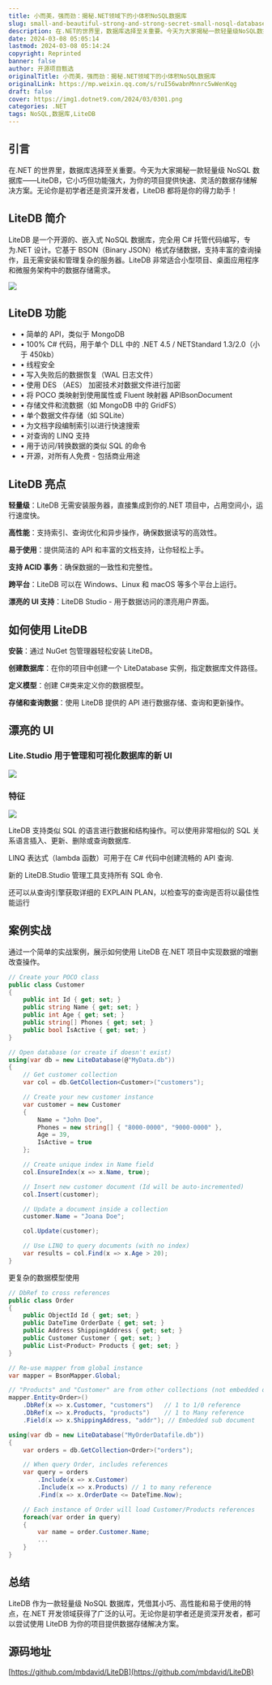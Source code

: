 ```yaml
---
title: 小而美，强而劲：揭秘.NET领域下的小体积NoSQL数据库
slug: small-and-beautiful-strong-and-strong-secret-small-nosql-database-in-the-field-of-dotnet
description: 在.NET的世界里，数据库选择至关重要。今天为大家揭秘一款轻量级NoSQL数据库——LiteDB，它小巧但功能强大，为你的项目提供快速、灵活的数据存储解决方案。无论你是初学者还是资深开发者，LiteDB都将是你的得力助手！
date: 2024-03-08 05:05:14
lastmod: 2024-03-08 05:14:24
copyright: Reprinted
banner: false
author: 开源项目甄选
originalTitle: 小而美，强而劲：揭秘.NET领域下的小体积NoSQL数据库
originalLink: https://mp.weixin.qq.com/s/ruI56wabnMnnrc5wWenKqg
draft: false
cover: https://img1.dotnet9.com/2024/03/0301.png
categories: .NET
tags: NoSQL,数据库,LiteDB
---
```


## 引言

在.NET 的世界里，数据库选择至关重要。今天为大家揭秘一款轻量级 NoSQL 数据库——LiteDB，它小巧但功能强大，为你的项目提供快速、灵活的数据存储解决方案。无论你是初学者还是资深开发者，LiteDB 都将是你的得力助手！

## LiteDB 简介

LiteDB 是一个开源的、嵌入式 NoSQL 数据库，完全用 C# 托管代码编写，专为.NET 设计。它基于 BSON（Binary JSON）格式存储数据，支持丰富的查询操作，且无需安装和管理复杂的服务器。LiteDB 非常适合小型项目、桌面应用程序和微服务架构中的数据存储需求。

![](https://img1.dotnet9.com/2024/03/0301.png)

## LiteDB 功能

- • 简单的 API，类似于 MongoDB
- • 100% C# 代码，用于单个 DLL 中的 .NET 4.5 / NETStandard 1.3/2.0（小于 450kb）
- • 线程安全
- • 写入失败后的数据恢复（WAL 日志文件）
- • 使用 DES （AES） 加密技术对数据文件进行加密
- • 将 POCO 类映射到使用属性或 Fluent 映射器 APIBsonDocument
- • 存储文件和流数据（如 MongoDB 中的 GridFS）
- • 单个数据文件存储（如 SQLite）
- • 为文档字段编制索引以进行快速搜索
- • 对查询的 LINQ 支持
- • 用于访问/转换数据的类似 SQL 的命令
- • 开源，对所有人免费 - 包括商业用途

## LiteDB 亮点

**轻量级**：LiteDB 无需安装服务器，直接集成到你的.NET 项目中，占用空间小，运行速度快。

**高性能**：支持索引、查询优化和异步操作，确保数据读写的高效性。

**易于使用**：提供简洁的 API 和丰富的文档支持，让你轻松上手。

**支持 ACID 事务**：确保数据的一致性和完整性。

**跨平台**：LiteDB 可以在 Windows、Linux 和 macOS 等多个平台上运行。

**漂亮的 UI 支持**：LiteDB Studio - 用于数据访问的漂亮用户界面。

## 如何使用 LiteDB

**安装**：通过 NuGet 包管理器轻松安装 LiteDB。

**创建数据库**：在你的项目中创建一个 LiteDatabase 实例，指定数据库文件路径。

**定义模型**：创建 C#类来定义你的数据模型。

**存储和查询数据**：使用 LiteDB 提供的 API 进行数据存储、查询和更新操作。

## 漂亮的 UI

### Lite.Studio 用于管理和可视化数据库的新 UI

![](https://img1.dotnet9.com/2024/03/0302.gif)

### 特征

![](https://img1.dotnet9.com/2024/03/0303.png)

LiteDB 支持类似 SQL 的语言进行数据和结构操作。可以使用非常相似的 SQL 关系语言插入、更新、删除或查询数据库.

LINQ 表达式（lambda 函数）可用于在 C# 代码中创建流畅的 API 查询.

新的 LiteDB.Studio 管理工具支持所有 SQL 命令.

还可以从查询引擎获取详细的 EXPLAIN PLAN，以检查写的查询是否将以最佳性能运行

## 案例实战

通过一个简单的实战案例，展示如何使用 LiteDB 在.NET 项目中实现数据的增删改查操作。

```csharp
// Create your POCO class
public class Customer
{
    public int Id { get; set; }
    public string Name { get; set; }
    public int Age { get; set; }
    public string[] Phones { get; set; }
    public bool IsActive { get; set; }
}

// Open database (or create if doesn't exist)
using(var db = new LiteDatabase(@"MyData.db"))
{
    // Get customer collection
    var col = db.GetCollection<Customer>("customers");

    // Create your new customer instance
    var customer = new Customer
    {
        Name = "John Doe",
        Phones = new string[] { "8000-0000", "9000-0000" },
        Age = 39,
        IsActive = true
    };

    // Create unique index in Name field
    col.EnsureIndex(x => x.Name, true);

    // Insert new customer document (Id will be auto-incremented)
    col.Insert(customer);

    // Update a document inside a collection
    customer.Name = "Joana Doe";

    col.Update(customer);

    // Use LINQ to query documents (with no index)
    var results = col.Find(x => x.Age > 20);
}
```

更复杂的数据模型使用

```csharp
// DbRef to cross references
public class Order
{
    public ObjectId Id { get; set; }
    public DateTime OrderDate { get; set; }
    public Address ShippingAddress { get; set; }
    public Customer Customer { get; set; }
    public List<Product> Products { get; set; }
}

// Re-use mapper from global instance
var mapper = BsonMapper.Global;

// "Products" and "Customer" are from other collections (not embedded document)
mapper.Entity<Order>()
    .DbRef(x => x.Customer, "customers")   // 1 to 1/0 reference
    .DbRef(x => x.Products, "products")    // 1 to Many reference
    .Field(x => x.ShippingAddress, "addr"); // Embedded sub document

using(var db = new LiteDatabase("MyOrderDatafile.db"))
{
    var orders = db.GetCollection<Order>("orders");

    // When query Order, includes references
    var query = orders
        .Include(x => x.Customer)
        .Include(x => x.Products) // 1 to many reference
        .Find(x => x.OrderDate <= DateTime.Now);

    // Each instance of Order will load Customer/Products references
    foreach(var order in query)
    {
        var name = order.Customer.Name;
        ...
    }
}
```

## 总结

LiteDB 作为一款轻量级 NoSQL 数据库，凭借其小巧、高性能和易于使用的特点，在.NET 开发领域获得了广泛的认可。无论你是初学者还是资深开发者，都可以尝试使用 LiteDB 为你的项目提供数据存储解决方案。

## 源码地址

[https://github.com/mbdavid/LiteDB](https://github.com/mbdavid/LiteDB)
